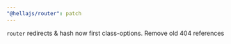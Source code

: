 ```yaml
---
"@hellajs/router": patch
---
```


`router` redirects & hash now first class-options. Remove old 404 references
